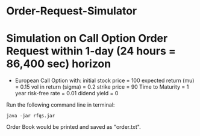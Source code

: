 # Order-Request-Simulator
# Simulation on Call Option Order Request within 1-day (24 hours = 86,400 sec) horizon

* European Call Option with:
initial stock price = 100
expected return (mu) = 0.15
vol in return (sigma) = 0.2
strike price = 90
Time to Maturity = 1 year
risk-free rate = 0.01
didend yield = 0


Run the following command line in terminal:

```
java -jar rfqs.jar
```

Order Book would be printed and saved as "order.txt".
